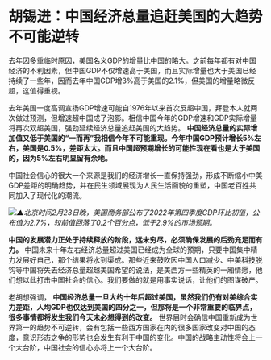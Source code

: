 # 胡锡进：中国经济总量追赶美国的大趋势不可能逆转

去年因多重临时原因，美国名义GDP的增量比中国的略大。之前每年都有对中国经济的不利因素，但中国GDP不仅增速高于美国，而且实际增量也大于美国已经持续了一些年，因而去年中国GDP增3%高于美国的2.1%，但美国的增量略微反超，这值得重视。

去年美国一度高调宣扬GDP增速可能自1976年以来首次反超中国，拜登本人就两次做过预测，但增速超中国成了泡影。相信中国今年的GDP增速和GDP实际增量将再次双超美国，强劲延续经济总量追赶美国的大趋势。
**中国经济总量的实际增加值又低于美国的“一而再”我相信今年不可能重现。今年中国GDP预计增长5%左右，美国是0.5%，差距太大。而且中国超预期增长的可能性现在看也是大于美国的，因为5%左右明显留有余地。**

中国社会信心的很大一个来源是我们的经济增长一直保持强劲，形成不断缩小中美GDP差距的明确趋势，并在民生领域展现为人民生活面貌的重塑，中国老百姓共同加入了现代化的潮流。

![](https://inews.gtimg.com/newsapp_bt/0/15715422684/1000)_▲北京时间2月23日晚，美国商务部公布了2022年第四季度GDP环比初值，公布值为2.7%，较前值回落了0.2个百分点，低于2.9%的市场预期。_

**中国的发展潜力正处于持续释放的阶段，远未穷尽，必须确保发展的后劲充足而有力。**
中国未来十年左右经济总量超过美国已经成为全球的预期，只要中国集中精力发展好自己，那个结果将水到渠成。那些近来鼓吹因中国人口减少、中美科技脱钩等中国将失去经济总量超越美国希望的说法，是美西方一些精英的一厢情愿，他们想以此打击中国社会的信心。我们要做的就是用事实说话，让他们的图谋破产。

老胡想强调，
**中国经济总量一旦大约十年后超过美国，虽然我们仍有对美综合实力差距，人均GDP也仅达到美国的四分之一，但那将是一个非常重要的临界点，很多事情都将发生我们今天未必想得到的改变。**
世界届时会确信中国重新成为世界第一的趋势不可逆转，会有包括一些西方国家在内的很多国家改变对中国的态度，意识形态之争的形势也会发生有利于中国的变化。中国的战略主动性将会上一个大台阶，中国社会的信心亦将上一个大台阶。

